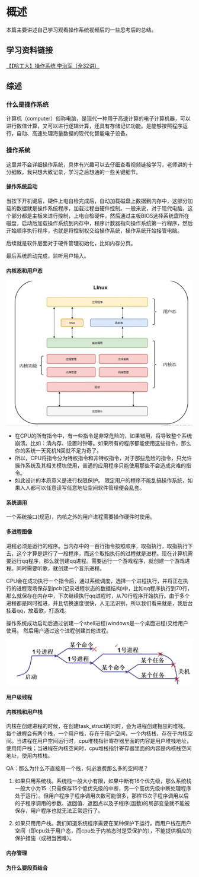 # 概述

本篇主要讲述自己学习观看操作系统视频后的一些思考后的总结。

## 学习资料链接
[【【哈工大】操作系统 李治军（全32讲）](https://www.bilibili.com/video/BV19r4y1b7Aw/?share_source=copy_web&vd_source=6ac655718838a59f1a953a645d8f1fd4)

## 综述

### 什么是操作系统

计算机（computer）俗称电脑，是现代一种用于高速计算的电子计算机器，可以进行数值计算，又可以进行逻辑计算，还具有存储记忆功能。是能够按照程序运行，自动、高速处理海量数据的现代化智能电子设备。

### 操作系统

这里并不会详细操作系统，具体有兴趣可以去仔细查看视频链接学习，老师讲的十分细致。我只想大致记录，学习之后想通的一些关键细节。

#### 操作系统启动
当按下开机键后，硬件上电自检完成后，自动加载磁盘上数据到内存中，这部分加载的数据就是操作系统程序，加载过程由硬件控制。一般来说，对于现代电脑，这个部分都是主板来进行控制，上电自检硬件，然后通过主板BIOS选择系统盘所在磁盘，启动后加载操作系统到内存中，程序计数器指向操作系统第一行程序，然后开始顺序执行程序，也就是将控制权交给操作系统，操作系统开始接管电脑。

后续就是软件层面对于硬件管理初始化，比如内存分页。

最后系统启动完成，监听用户输入。

#### 内核态和用户态

![内核态和用户态](内核态和用户态.png)

* 在CPU的所有指令中，有一些指令是非常危险的，如果错用，将导致整个系统崩溃。比如：清内存、设置时钟等。如果所有的程序都能使用这些指令，那么你的系统一天死机N回就不足为奇了。
* 所以，CPU将指令分为特权指令和非特权指令，对于那些危险的指令，只允许操作系统及其相关模块使用，普通的应用程序只能使用那些不会造成灾难的指令。
* 如此设计的本质意义是进行权限保护。 限定用户的程序不能乱搞操作系统，如果人人都可以任意读写任意地址空间软件管理便会乱套。

#### 系统调用

一个系统接口(规范)，内核之外的用户进程需要操作硬件时使用。

#### 多进程图像

进程必须是运行的程序。当内存中的一百行指令按照顺序，取指执行，取指执行下去，这个才算是运行了一段程序，而这个取指执行的过程就是进程。现在计算机需要运行qq程序，那么就创建qq进程。需要运行一个游戏程序，就创建一个游戏进程。同时需要听歌，就创建一个音乐进程。

CPU会在成功执行一个指令后，通过系统调度，选择一个进程执行，并将正在执行的进程现场保存到pcb(记录进程状态的数据结构)中，比如qq程序执行到70行，那么就保存在内存中，下次继续执行qq进程时，从70行程序开始执行。由于多个进程都是同时推进，并且切换速度很快，人无法识别，所以我们看来就是，我后台挂着qq，放着歌，打游戏。

操作系统成功启动后通过创建一个shell进程(windows是一个桌面进程)交给用户使用。
然后用户通过这个进程创建其他进程。

![多进程图像](多进程图像.png)

#### 用户级线程



#### 内核栈和用户栈

内核在创建进程的时候，在创建task_struct的同时，会为进程创建相应的堆栈。每个进程会有两个栈，一个用户栈，存在于用户空间，一个内核栈，存在于内核空间。当进程在用户空间运行时，cpu堆栈指针寄存器里面的内容是用户堆栈地址，使用用户栈；当进程在内核空间时，cpu堆栈指针寄存器里面的内容是内核栈空间地址，使用内核栈。

QA：那么为什么不直接用一个栈，何必浪费那么多的空间呢？

1. 如果只用系统栈。系统栈一般大小有限，如果中断有16个优先级，那么系统栈一般大小为15（只需保存15个低优先级的中断，另一个高优先级中断处理程序处于运行）。但用户程序子程序调用次数可能很多，那样15次子程序调用以后的子程序调用的参数、返回值、返回点以及子程序(函数)的局部变量就不能被保存，用户程序也就无法正常运行了。

2. 如果只用用户栈。我们知道系统程序需要在某种保护下运行，而用户栈在用户空间（即cpu处于用户态，而cpu处于内核态时是受保护的），不能提供相应的保护措施（或相当困难）。

#### 内存管理



#### 为什么要段页结合
